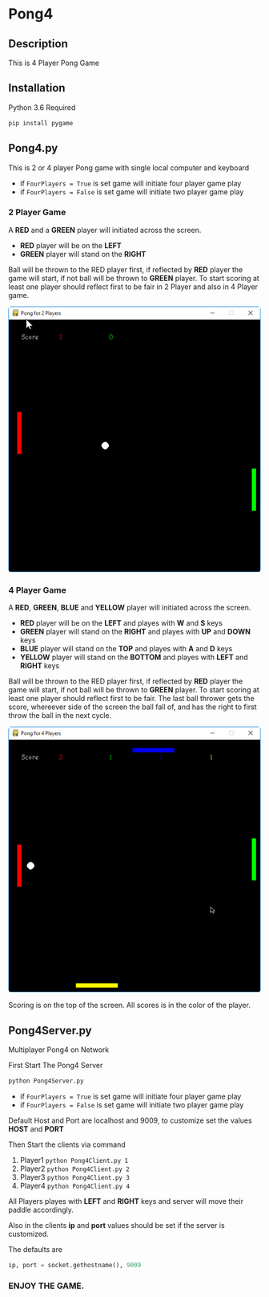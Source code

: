 # Pong4

## Description
This is 4 Player Pong Game

## Installation

Python 3.6 Required
```python
pip install pygame
```
## Pong4.py
This is 2 or 4 player Pong game with single local computer and keyboard

* if `FourPlayers = True` is set game will initiate four player game play 
* if `FourPlayers = False` is set game will initiate two player game play 

### 2 Player Game
A **RED** and a **GREEN** player will initiated across the screen. 

* **RED** player will be on the **LEFT**
* **GREEN** player will stand on the **RIGHT**

Ball will be thrown to the RED player first, if reflected by **RED** player the game will start, if not ball will be thrown to **GREEN** player.
To start scoring at least one player should reflect first to be fair in 2 Player and also in 4 Player game.

![2 Player Pong Local](https://github.com/ogu83/Pong4/blob/master/Images/2PlayerPongLocal.jpg)

### 4 Player Game
A **RED**, **GREEN**, **BLUE** and **YELLOW** player will initiated across the screen. 

* **RED** player will be on the **LEFT** and playes with **W** and **S** keys
* **GREEN** player will stand on the **RIGHT** and playes with **UP** and **DOWN** keys
* **BLUE** player will stand on the **TOP** and playes with **A** and **D** keys
* **YELLOW** player will stand on the **BOTTOM** and playes with **LEFT** and **RIGHT** keys

Ball will be thrown to the RED player first, if reflected by **RED** player the game will start, if not ball will be thrown to **GREEN** player.
To start scoring at least one player should reflect first to be fair.
The last ball thrower gets the score, whereever side of the screen the ball fall of, and has the right to first throw the ball in the next cycle.

![4 Player Pong Local](https://github.com/ogu83/Pong4/blob/master/Images/4PlayerPongLocal.jpg)

Scoring is on the top of the screen. All scores is in the color of the player.

## Pong4Server.py
Multiplayer Pong4 on Network

First Start The Pong4 Server
```python
python Pong4Server.py
```

* if `FourPlayers = True` is set game will initiate four player game play 
* if `FourPlayers = False` is set game will initiate two player game play 

Default Host and Port are localhost and 9009, to customize set the values **HOST** and **PORT**

Then Start the clients via command
1. Player1 `python Pong4Client.py 1`
1. Player2 `python Pong4Client.py 2`
1. Player3 `python Pong4Client.py 3`
1. Player4 `python Pong4Client.py 4`

All Players playes with **LEFT** and **RIGHT** keys and server will move their paddle accordingly.

Also in the clients **ip** and **port** values should be set if the server is customized.

The defaults are
```python
ip, port = socket.gethostname(), 9009
```

### ENJOY THE GAME.
